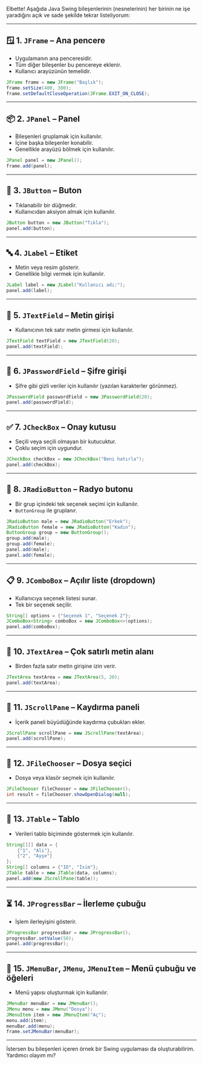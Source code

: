 Elbette! Aşağıda Java Swing bileşenlerinin (nesnelerinin) her birinin ne işe yaradığını açık ve sade şekilde tekrar listeliyorum:

---

## 🪟 **1. `JFrame` – Ana pencere**

* Uygulamanın ana penceresidir.
* Tüm diğer bileşenler bu pencereye eklenir.
* Kullanıcı arayüzünün temelidir.

```java
JFrame frame = new JFrame("Başlık");
frame.setSize(400, 300);
frame.setDefaultCloseOperation(JFrame.EXIT_ON_CLOSE);
```

---

## 📦 **2. `JPanel` – Panel**

* Bileşenleri gruplamak için kullanılır.
* İçine başka bileşenler konabilir.
* Genellikle arayüzü bölmek için kullanılır.

```java
JPanel panel = new JPanel();
frame.add(panel);
```

---

## 🔘 **3. `JButton` – Buton**

* Tıklanabilir bir düğmedir.
* Kullanıcıdan aksiyon almak için kullanılır.

```java
JButton button = new JButton("Tıkla");
panel.add(button);
```

---

## 🔤 **4. `JLabel` – Etiket**

* Metin veya resim gösterir.
* Genellikle bilgi vermek için kullanılır.

```java
JLabel label = new JLabel("Kullanıcı adı:");
panel.add(label);
```

---

## 🧾 **5. `JTextField` – Metin girişi**

* Kullanıcının tek satır metin girmesi için kullanılır.

```java
JTextField textField = new JTextField(20);
panel.add(textField);
```

---

## 🔐 **6. `JPasswordField` – Şifre girişi**

* Şifre gibi gizli veriler için kullanılır (yazılan karakterler görünmez).

```java
JPasswordField passwordField = new JPasswordField(20);
panel.add(passwordField);
```

---

## ✅ **7. `JCheckBox` – Onay kutusu**

* Seçili veya seçili olmayan bir kutucuktur.
* Çoklu seçim için uygundur.

```java
JCheckBox checkBox = new JCheckBox("Beni hatırla");
panel.add(checkBox);
```

---

## 🔘 **8. `JRadioButton` – Radyo butonu**

* Bir grup içindeki tek seçenek seçimi için kullanılır.
* `ButtonGroup` ile gruplanır.

```java
JRadioButton male = new JRadioButton("Erkek");
JRadioButton female = new JRadioButton("Kadın");
ButtonGroup group = new ButtonGroup();
group.add(male);
group.add(female);
panel.add(male);
panel.add(female);
```

---

## 📋 **9. `JComboBox` – Açılır liste (dropdown)**

* Kullanıcıya seçenek listesi sunar.
* Tek bir seçenek seçilir.

```java
String[] options = {"Seçenek 1", "Seçenek 2"};
JComboBox<String> comboBox = new JComboBox<>(options);
panel.add(comboBox);
```

---

## 📜 **10. `JTextArea` – Çok satırlı metin alanı**

* Birden fazla satır metin girişine izin verir.

```java
JTextArea textArea = new JTextArea(5, 20);
panel.add(textArea);
```

---

## 🔳 **11. `JScrollPane` – Kaydırma paneli**

* İçerik paneli büyüdüğünde kaydırma çubukları ekler.

```java
JScrollPane scrollPane = new JScrollPane(textArea);
panel.add(scrollPane);
```

---

## 📂 **12. `JFileChooser` – Dosya seçici**

* Dosya veya klasör seçmek için kullanılır.

```java
JFileChooser fileChooser = new JFileChooser();
int result = fileChooser.showOpenDialog(null);
```

---

## 🔲 **13. `JTable` – Tablo**

* Verileri tablo biçiminde göstermek için kullanılır.

```java
String[][] data = {
    {"1", "Ali"},
    {"2", "Ayşe"}
};
String[] columns = {"ID", "İsim"};
JTable table = new JTable(data, columns);
panel.add(new JScrollPane(table));
```

---

## ⏳ **14. `JProgressBar` – İlerleme çubuğu**

* İşlem ilerleyişini gösterir.

```java
JProgressBar progressBar = new JProgressBar();
progressBar.setValue(50);
panel.add(progressBar);
```

---

## 🧭 **15. `JMenuBar`, `JMenu`, `JMenuItem` – Menü çubuğu ve öğeleri**

* Menü yapısı oluşturmak için kullanılır.

```java
JMenuBar menuBar = new JMenuBar();
JMenu menu = new JMenu("Dosya");
JMenuItem item = new JMenuItem("Aç");
menu.add(item);
menuBar.add(menu);
frame.setJMenuBar(menuBar);
```

---

İstersen bu bileşenleri içeren örnek bir Swing uygulaması da oluşturabilirim. Yardımcı olayım mı?
